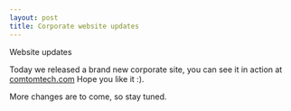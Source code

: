 ```yaml
---
layout: post
title: Corporate website updates
---
```


Website updates

Today we released a brand new corporate site, you can see it in action at [comtomtech.com](https://comtomtech.com)
Hope you like it :).

More changes are to come, so stay tuned.